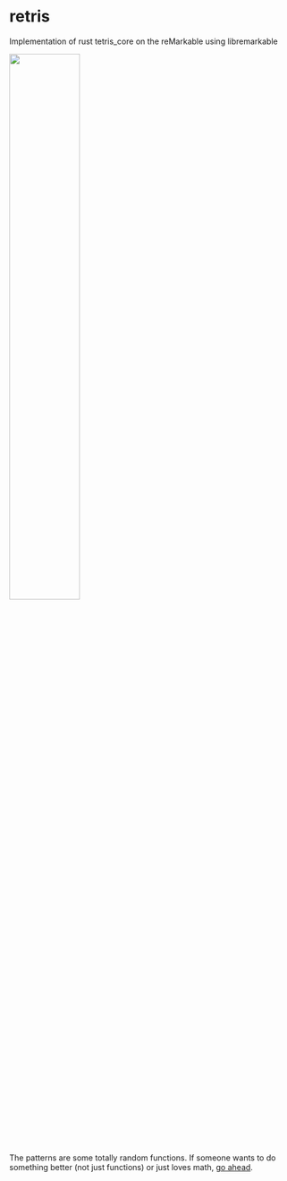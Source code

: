 # retris
Implementation of rust tetris_core on the reMarkable using libremarkable

<img width="50%" src="https://transfer.cosmos-ink.net/TLmnh/192.168.2.93.jpg">

The patterns are some totally random functions. If someone wants to do something better (not just functions) or just loves math, [go ahead](https://github.com/LinusCDE/retris/blob/929a597acbb9215dcb53663a4a9a415fb7bbc175/src/scene/game_scene.rs#L50).
